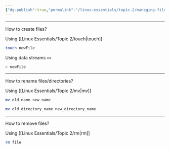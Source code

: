 ```yaml
---
{"dg-publish":true,"permalink":"/linux-essentials/topic-2/managing-files/","noteIcon":"1"}
---
```


---
How to create files?

Using [[Linux Essentials/Topic 2/touch\|touch]]
```bash
touch newFile
```

Using data streams `>>`
```bash
> newFile
```

---
How to rename files/directories?

Using [[Linux Essentials/Topic 2/mv\|mv]]
```bash
mv old_name new_name
```

```bash
mv old_directory_name new_directory_name
```

---
How to remove files?

Using [[Linux Essentials/Topic 2/rm\|rm]]
```bash
rm file
```